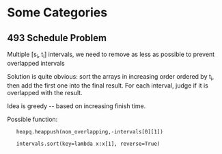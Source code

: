 # Some Categories

## 493 Schedule Problem
   Multiple [s<sub>i</sub>, t<sub>i</sub>] intervals, we need to remove as less as possible
to prevent overlapped intervals

   Solution is quite obvious: sort the arrays in increasing order ordered by t<sub>i</sub>, then
add the first one into the final result. For each interval, judge if it is overlapped with the result.

   Idea is greedy -- based on increasing finish time.
   
   Possible function:<br>
   ```
      heapq.heappush(non_overlapping,-intervals[0][1])

      intervals.sort(key=lambda x:x[1], reverse=True)
   ```

